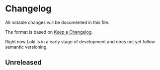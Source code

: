 # Changelog
All notable changes will be documented in this file.

The format is based on [Keep a Changelog](https://keepachangelog.com/en/1.0.0/).

Right now Loki is in a early stage of development and does not yet follow semantic versioning.

## Unreleased
